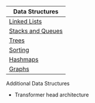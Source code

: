 Data Structures                                                                  |
--------------------------------------------------------------------------------- |
[Linked Lists](<01.LinkedList/README.md>)                                   |
[Stacks and Queues](<02.Stacks and Queues/README.md>)                                   |
[Trees](03.Trees/README.md)                                                      |                 
[Sorting](./4.Sorting/README.md)                                                      |                 
[Hashmaps](./5.Hashmaps/README.md)                                              |
[Graphs](./6.Graphs/README.md)                                              |

Additional Data Structures
- Transformer head architecture


